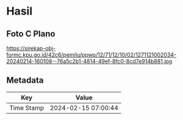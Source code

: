 # Hasil

## Foto C Plano

https://sirekap-obj-formc.kpu.go.id/42c6/pemilu/ppwp/12/71/12/10/02/1271121002034-20240214-160108--76a5c2b1-4814-49ef-8fc0-8cd7e914b881.jpg


## Metadata

| Key        | Value               |
| ---------- | ------------------- |
| Time Stamp | 2024-02-15 07:00:44 |



